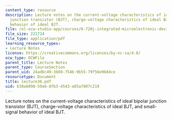 ```yaml
---
content_type: resource
description: Lecture notes on the current-voltage characteristics of ideal bipolar
  junction transistor (BJT), charge-voltage characteristics of ideal BJT, and small-signal
  behavior of ideal BJT.
file: /ol-ocw-studio-app/courses/6-720j-integrated-microelectronic-devices-spring-2007/b38a609859a68fb34543a85a7007c219_lecture36.pdf
file_size: 221714
file_type: application/pdf
learning_resource_types:
- Lecture Notes
license: https://creativecommons.org/licenses/by-nc-sa/4.0/
ocw_type: OCWFile
parent_title: Lecture Notes
parent_type: CourseSection
parent_uid: 24adbc49-3669-754b-9b55-79f56e9b84ce
resourcetype: Document
title: lecture36.pdf
uid: b38a6098-59a6-8fb3-4543-a85a7007c219
---
```

Lecture notes on the current-voltage characteristics of ideal bipolar junction transistor (BJT), charge-voltage characteristics of ideal BJT, and small-signal behavior of ideal BJT.